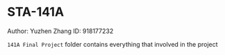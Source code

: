 # STA-141A
Author: Yuzhen Zhang
ID: 918177232

`141A Final Project` folder contains everything that involved in the project
